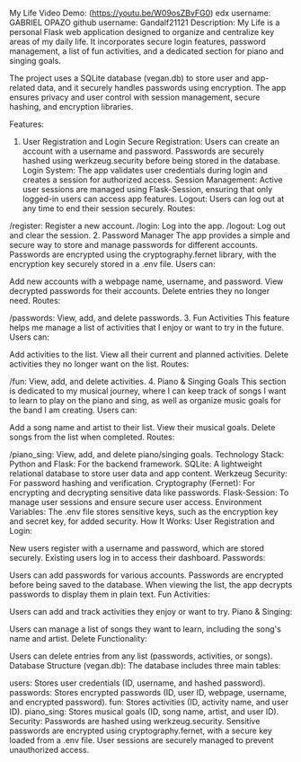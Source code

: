 My Life
Video Demo: (https://youtu.be/W09osZBvFG0)
edx username: GABRIEL OPAZO
github username: Gandalf21121
Description:
My Life is a personal Flask web application designed to organize and centralize key areas of my daily life. It incorporates secure login features, password management, a list of fun activities, and a dedicated section for piano and singing goals.

The project uses a SQLite database (vegan.db) to store user and app-related data, and it securely handles passwords using encryption. The app ensures privacy and user control with session management, secure hashing, and encryption libraries.

Features:
1. User Registration and Login
Secure Registration: Users can create an account with a username and password. Passwords are securely hashed using werkzeug.security before being stored in the database.
Login System: The app validates user credentials during login and creates a session for authorized access.
Session Management: Active user sessions are managed using Flask-Session, ensuring that only logged-in users can access app features.
Logout: Users can log out at any time to end their session securely.
Routes:

/register: Register a new account.
/login: Log into the app.
/logout: Log out and clear the session.
2. Password Manager
The app provides a simple and secure way to store and manage passwords for different accounts. Passwords are encrypted using the cryptography.fernet library, with the encryption key securely stored in a .env file. Users can:

Add new accounts with a webpage name, username, and password.
View decrypted passwords for their accounts.
Delete entries they no longer need.
Routes:

/passwords: View, add, and delete passwords.
3. Fun Activities
This feature helps me manage a list of activities that I enjoy or want to try in the future. Users can:

Add activities to the list.
View all their current and planned activities.
Delete activities they no longer want on the list.
Routes:

/fun: View, add, and delete activities.
4. Piano & Singing Goals
This section is dedicated to my musical journey, where I can keep track of songs I want to learn to play on the piano and sing, as well as organize music goals for the band I am creating. Users can:

Add a song name and artist to their list.
View their musical goals.
Delete songs from the list when completed.
Routes:

/piano_sing: View, add, and delete piano/singing goals.
Technology Stack:
Python and Flask: For the backend framework.
SQLite: A lightweight relational database to store user data and app content.
Werkzeug Security: For password hashing and verification.
Cryptography (Fernet): For encrypting and decrypting sensitive data like passwords.
Flask-Session: To manage user sessions and ensure secure user access.
Environment Variables: The .env file stores sensitive keys, such as the encryption key and secret key, for added security.
How It Works:
User Registration and Login:

New users register with a username and password, which are stored securely.
Existing users log in to access their dashboard.
Passwords:

Users can add passwords for various accounts.
Passwords are encrypted before being saved to the database.
When viewing the list, the app decrypts passwords to display them in plain text.
Fun Activities:

Users can add and track activities they enjoy or want to try.
Piano & Singing:

Users can manage a list of songs they want to learn, including the song's name and artist.
Delete Functionality:

Users can delete entries from any list (passwords, activities, or songs).
Database Structure (vegan.db):
The database includes three main tables:

users: Stores user credentials (ID, username, and hashed password).
passwords: Stores encrypted passwords (ID, user ID, webpage, username, and encrypted password).
fun: Stores activities (ID, activity name, and user ID).
piano_sing: Stores musical goals (ID, song name, artist, and user ID).
Security:
Passwords are hashed using werkzeug.security.
Sensitive passwords are encrypted using cryptography.fernet, with a secure key loaded from a .env file.
User sessions are securely managed to prevent unauthorized access.
